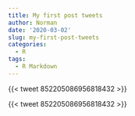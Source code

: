 ```yaml
---
title: My first post tweets
author: Norman
date: '2020-03-02'
slug: my-first-post-tweets
categories:
  - R
tags:
  - R Markdown
---
```



{{< tweet 852205086956818432 >}}

{{< tweet 852205086956818432 >}}